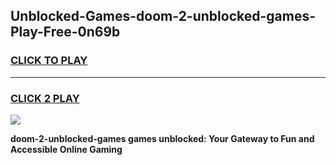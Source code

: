 
## Unblocked-Games-doom-2-unblocked-games-Play-Free-0n69b
<h3>
<a href="https://premium76.site?title=doom-2-unblocked-games&ref=21A">CLICK TO PLAY</a></h3>
<hr>

<h3>
<a href="https://premium76.site?title=doom-2-unblocked-games&ref=21A">CLICK 2 PLAY</a>
  
</h3>

<a href="https://premium76.site?title=doom-2-unblocked-games&ref=21A"><img src="https://clearcache.store/games.png"></a>


**doom-2-unblocked-games games unblocked: Your Gateway to Fun and Accessible Online Gaming**
